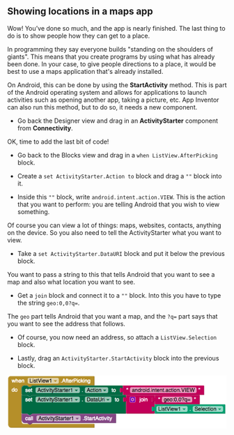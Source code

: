 ## Showing locations in a maps app

Wow! You’ve done so much, and the app is nearly finished. The last thing to do is to show people how they can get to a place. 

In programming they say everyone builds "standing on the shoulders of giants". This means that you create programs by using what has already been done. In your case, to give people directions to a place, it would be best to use a maps application that's already installed.

On Android, this can be done by using the **StartActivity** method. This is part of the Android operating system and allows for applications to launch activities such as opening another app, taking a picture, etc. App Inventor can also run this method, but to do so, it needs a new component. 

+ Go back the Designer view and drag in an **ActivityStarter** component from **Connectivity**.

OK, time to add the last bit of code! 

+ Go back to the Blocks view and drag in a `when ListView.AfterPicking` block.

+ Create a `set ActivityStarter.Action to` block and drag a `""` block into it.

+ Inside this `""` block, write `android.intent.action.VIEW`. This is the action that you want to perform: you are telling Android that you wish to view something.

Of course you can view a lot of things: maps, websites, contacts, anything on the device. So you also need to tell the ActivityStarter what you want to view.

+ Take a `set ActivityStarter.DataURI` block and put it below the previous block.

You want to pass a string to this that tells Android that you want to see a map and also what location you want to see.

+ Get a `join` block and connect it to a `""` block. Into this you have to type the string `geo:0,0?q=`.

The `geo` part tells Android that you want a map, and the `?q=` part says that you want to see the address that follows.

+ Of course, you now need an address, so attach a `ListView.Selection` block.

+ Lastly, drag an `ActivityStarter.StartActivity` block into the previous block.

![](images/showLocationInMapsApp.png)
